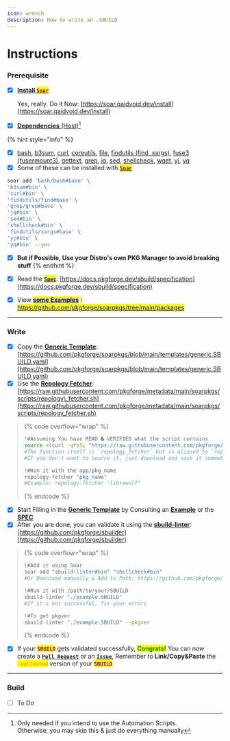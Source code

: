 ```yaml
---
icon: wrench
description: How to write an .SBUILD
---
```


# Instructions

### Prerequisite

*   [x] [**Install&#x20;**<mark style="color:purple;">**`Soar`**</mark>](https://soar.qaidvoid.dev/installation)

    Yes, really. Do it Now: [https://soar.qaidvoid.dev/install](https://soar.qaidvoid.dev/install)
* [x] [**Dependencies** (Host)](#user-content-fn-1)[^1]

{% hint style="info" %}
- [x] [bash](https://command-not-found.com/bash), [b3sum](https://github.com/BLAKE3-team/BLAKE3), [curl](https://curl.se/download.html), [coreutils](https://en.wikipedia.org/wiki/List_of_GNU_Core_Utilities_commands), [file](https://command-not-found.com/file), [findutils (find, xargs)](https://command-not-found.com/find), [fuse3 (fusermount3)](https://command-not-found.com/mount.fuse3), [gettext](https://command-not-found.com/gettext), [grep](https://command-not-found.com/grep), [jq](https://github.com/jqlang/jq),  [sed](https://command-not-found.com/sed), [shellcheck](https://github.com/koalaman/shellcheck), [wget](https://command-not-found.com/wget), [yj](https://github.com/sclevine/yj), [yq](https://github.com/mikefarah/yq)
- [x] Some of these can be installed with [<mark style="color:purple;">**`Soar`**</mark>](https://soar.qaidvoid.dev/installation)

```bash
soar add 'bash/bash#base' \
'b3sum#bin' \
'curl#bin' \
'findutils/find#base' \
'grep/grep#base' \
'jq#bin' \
'sed#bin' \
'shellcheck#bin' \
'findutils/xargs#base' \
'yj#bin' \
'yq#bin' --yes
```

* [x] **But if Possible, Use your Distro's own PKG Manager to avoid breaking stuff**
{% endhint %}

* [x] Read the [<mark style="color:blue;">**`Spec`**</mark>](https://docs.pkgforge.dev/sbuild/specification): [https://docs.pkgforge.dev/sbuild/specification](https://docs.pkgforge.dev/sbuild/specification)
* [x] View [<mark style="color:blue;">**some Examples**</mark>](https://github.com/pkgforge/soarpkgs/tree/main/packages) <mark style="color:blue;">:</mark> [<mark style="color:blue;">https://github.com/pkgforge/soarpkgs/tree/main/packages</mark>](https://github.com/pkgforge/soarpkgs/tree/main/packages)

***

### Write

* [x] Copy the [**Generic Template**](https://github.com/pkgforge/soarpkgs/blob/main/templates/generic.SBUILD.yaml): [https://github.com/pkgforge/soarpkgs/blob/main/templates/generic.SBUILD.yaml](https://github.com/pkgforge/soarpkgs/blob/main/templates/generic.SBUILD.yaml)
* [x] Use the [**Repology Fetcher**](https://github.com/pkgforge/metadata/blob/main/soarpkgs/scripts/repology_fetcher.sh): [https://raw.githubusercontent.com/pkgforge/metadata/main/soarpkgs/scripts/repology\_fetcher.sh](https://raw.githubusercontent.com/pkgforge/metadata/main/soarpkgs/scripts/repology_fetcher.sh)

> {% code overflow="wrap" %}
> ```bash
> !#Assuming You have READ & VERIFIED what the script contains
> source <(curl -qfsSL "https://raw.githubusercontent.com/pkgforge/metadata/main/soarpkgs/scripts/repology_fetcher.sh")
> #The function itself is `repology_fetcher` but is aliased to `repology-fetcher` for convenience
> #If you don't want to source it, just download and save it somewhere in $PATH
>
> !#Run it with the app/pkg_name
> repology-fetcher "pkg_name"
> #Example: repology-fetcher "librewolf"
> ```
> {% endcode %}

* [x] Start Filling in the [**Generic Template**](https://github.com/pkgforge/soarpkgs/blob/main/templates/generic.SBUILD.yaml) by Consulting an [**Example**](examples.md) or the [**SPEC**](broken-reference)
* [x] After you are done, you can validate it using the [**sbuild-linter**](https://github.com/pkgforge/sbuilder): [https://github.com/pkgforge/sbuilder](https://github.com/pkgforge/sbuilder)

> {% code overflow="wrap" %}
> ```sh
> !#Add it using Soar
> soar add "sbuild-linter#bin" "shellcheck#bin"
> #Or Download manually & Add to Path: https://github.com/pkgforge/sbuilder/releases
>
> !#Run it with /path/to/your/SBUILD
> sbuild-linter "./example.SBUILD"
> #If it's not successful, fix your errors
>
> !#To get pkgver
> sbuild-linter "./example.SBUILD" --pkgver
> ```
> {% endcode %}

* [x] If your <mark style="color:purple;">**`SBUILD`**</mark> gets validated successfully, <mark style="color:green;">**Congrats!**</mark> You can now create a [**`Pull Request`**](https://github.com/pkgforge/soarpkgs/compare) or an [**`Issue`**](https://github.com/pkgforge/soarpkgs/issues/new/choose), Remember to **Link/Copy\&Paste** the <mark style="color:orange;">**`.validated`**</mark> version of your <mark style="color:purple;">**`SBUILD`**</mark>

***

### Build

* [ ] To Do



[^1]: Only needed if you intend to use the Automation Scripts.\
    Otherwise, you may skip this & just do everything manually
